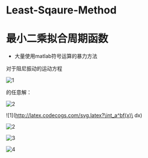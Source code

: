 # Least-Sqaure-Method
# 最小二乘拟合周期函数

 - 大量使用matlab符号运算的暴力方法

对于阻尼振动的运动方程

![1](http://latex.codecogs.com/svg.latex?x+2\zeta\omega_{0}x+\omega_{o}^2x=0)

的任意解：

![2](http://latex.codecogs.com/svg.latex?x=Ae^{-\zeta\omega_{0}t}\sin{\sqrt{1-\zeta^2}\omega_{0}t+\Phi}+d_{0})






![1](http://latex.codecogs.com/svg.latex?\int_a^bf(x)\ dx)

![2](http://latex.codecogs.com/svg.latex?\begin{cases}a_1=a_{2}\\\\b_{1}=b_{2}\\\\\end{cases})

![3](http://latex.codecogs.com/svg.latex?\begin{bmatrix}{a_{1}}&{a_{2}}&{a_{3}}\\\\{b_{1}}&{b_{2}}&{b_{3}}\\\\{c_{1}}&{c_{2}}&{c_{3}}\\\\\end{bmatrix})

![4](http://latex.codecogs.com/svg.latex?\sum_{n=1}^\infty\frac{1}{n^2}=\frac{\pi^2}{6})


